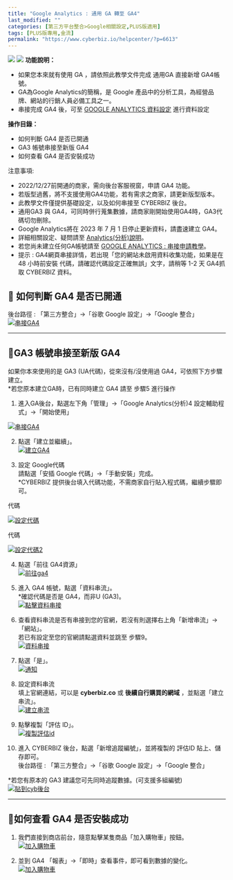 ```yaml
---
title: "Google Analytics : 通用 GA 轉至 GA4"
last_modified: ""
categories: [第三方平台整合>Google相關設定,PLUS版適用]
tags: [PLUS版專用,金流]
permalink: "https://www.cyberbiz.io/helpcenter/?p=6613"
---
```


![](https://www.cyberbiz.io/helpcenter/wp-content/uploads/一般版3.png)
![](https://www.cyberbiz.io/helpcenter/wp-content/uploads/PLUS版3.png)
**功能說明：**  

* 如果您本來就有使用 GA ，請依照此教學文件完成 通用GA 直接新增 GA4帳號。
* GA為Google Analytics的簡稱，是 Google 產品中的分析工具，為經營品牌、網站的行銷人員必備工具之一。
* 串接完成 GA4 後，可至 [GOOGLE ANALYTICS 資料設定](https://www.cyberbiz.io/helpcenter/?p=7099) 進行資料設定

**操作目錄：**

* 如何判斷 GA4 是否已開通
* GA3 帳號串接至新版 GA4 
* 如何查看 GA4 是否安裝成功

注意事項:  

* 2022/12/27前開通的商家，需向後台客服視窗，申請 GA4 功能。
* 若版型過舊，將不支援使用GA4功能，若有需求之商家，請更新版型版本。
* 此教學文件僅提供基礎設定，以及如何串接至 CYBERBIZ 後台。
* 通用GA3 與 GA4，可同時併行蒐集數據，請商家剛開始使用GA4時，GA3代碼切勿刪除。
* Google Analytics將在 2023 年 7 月 1 日停止更新資料，請盡速建立 GA4。
* 詳細相關設定、疑問請至 [Analytics(分析)說明](https://support.google.com/analytics/?hl=zh-Hant#topic=10737980)。 
* 若您尚未建立任何GA帳號請至 [ GOOGLE ANALYTICS : 串接申請教學](https://www.cyberbiz.io/helpcenter/?p=678)。
* 提示 : GA4網頁串接詳情，若出現「您的網站未啟用資料收集功能，如果是在 48 小時前安裝 代碼，請確認代碼設定正確無誤」文字，請稍等 1-2 天 GA4抓取 CYBERBIZ 資料。



## 📌 如何判斷 GA4 是否已開通


後台路徑 :  「第三方整合」→「谷歌 Google 設定」→「Google 整合」
[![串接GA4](https://www.cyberbiz.io/support/wp-content/uploads/Google-Analytics通用-GA-轉至-GA400.png)](https://www.cyberbiz.io/support/wp-content/uploads/Google-Analytics通用-GA-轉至-GA400.png)

* * *



## 📌GA3 帳號串接至新版 GA4



如果你本來使用的是 GA3 (UA代碼)，從來沒有/沒使用過 GA4，可依照下方步驟建立。  
*若您原本建立GA時，已有同時建立 GA4 請至 步驟5 進行操作 




1. 進入GA後台，點選左下角「管理」→「Google Analytics(分析)4 設定輔助程式」→「開始使用」   

[![串接GA4](https://www.cyberbiz.io/support/wp-content/uploads/Google-Analytics通用-GA-轉至-GA401.png)](https://www.cyberbiz.io/support/wp-content/uploads/Google-Analytics通用-GA-轉至-GA401.png)




2. 點選「建立並繼續」。   
[![建立GA4](https://www.cyberbiz.io/support/wp-content/uploads/Google-Analytics通用-GA-轉至-GA402.png)](https://www.cyberbiz.io/support/wp-content/uploads/Google-Analytics通用-GA-轉至-GA402.png)




3. 設定 Google代碼  
請點選「安插 Google 代碼」→「手動安裝」完成。  
*CYBERBIZ 提供後台填入代碼功能，不需商家自行貼入程式碼，繼續步驟即可。  


代碼

[![設定代碼](https://www.cyberbiz.io/support/wp-content/uploads/Google-Analytics通用-GA-轉至-GA403.png)](https://www.cyberbiz.io/support/wp-content/uploads/Google-Analytics通用-GA-轉至-GA403.png)

代碼

[![設定代碼2](https://www.cyberbiz.io/support/wp-content/uploads/Google-Analytics通用-GA-轉至-GA404.png)](https://www.cyberbiz.io/support/wp-content/uploads/Google-Analytics通用-GA-轉至-GA404.png)



4. 點選「前往 GA4資源」  
[![前往ga4](https://www.cyberbiz.io/support/wp-content/uploads/Google-Analytics通用-GA-轉至-GA405.png)](https://www.cyberbiz.io/support/wp-content/uploads/Google-Analytics通用-GA-轉至-GA405.png)




5. 進入 GA4 帳號，點選「資料串流」。  
*確認代碼是否是 GA4，而非U (GA3)。  
[![點擊資料串接](https://www.cyberbiz.io/support/wp-content/uploads/Google-Analytics通用-GA-轉至-GA406.png)](https://www.cyberbiz.io/support/wp-content/uploads/Google-Analytics通用-GA-轉至-GA406.png)




6. 查看資料串流是否有串接到您的官網，若沒有則選擇右上角「新增串流」→「網站」。   
若已有設定至您的官網請點選資料並跳至 步驟9。  
[![資料串接](https://www.cyberbiz.io/support/wp-content/uploads/Google-Analytics通用-GA-轉至-GA407.png)](https://www.cyberbiz.io/support/wp-content/uploads/Google-Analytics通用-GA-轉至-GA407.png)




7. 點選「是」。  
[![通知](https://www.cyberbiz.io/support/wp-content/uploads/Google-Analytics通用-GA-轉至-GA408.png)](https://www.cyberbiz.io/support/wp-content/uploads/Google-Analytics通用-GA-轉至-GA408.png)




8. 設定資料串流   
填上官網連結，可以是 **cyberbiz.co** 或 **後續自行購買的網域** ，並點選「建立串流」。  
[![建立串流](https://www.cyberbiz.io/support/wp-content/uploads/Google-Analytics通用-GA-轉至-GA409.png)](https://www.cyberbiz.io/support/wp-content/uploads/Google-Analytics通用-GA-轉至-GA409.png)




9. 點擊複製「評估 ID」。  
[![複製評估id](https://www.cyberbiz.io/support/wp-content/uploads/Google-Analytics通用-GA-轉至-GA410.png)](https://www.cyberbiz.io/support/wp-content/uploads/Google-Analytics通用-GA-轉至-GA410.png)




10. 進入 CYBERBIZ 後台，點選「新增追蹤編號」，並將複製的 評估ID 貼上、儲存即可。  
後台路徑 : 「第三方整合」→「谷歌 Google 設定」→「Google 整合」  

*若您有原本的 GA3 建議您可先同時追蹤數據。(可支援多組編號)   
[![貼到cyb後台](https://www.cyberbiz.io/support/wp-content/uploads/Google-Analytics通用-GA-轉至-GA411.png)](https://www.cyberbiz.io/support/wp-content/uploads/Google-Analytics通用-GA-轉至-GA411.png)




* * *



## 📌如何查看 GA4 是否安裝成功



1. 我們直接到商店前台，隨意點擊某隻商品「加入購物車」按鈕。  
[![加入購物車](https://www.cyberbiz.io/support/wp-content/uploads/Google-Analytics通用-GA-轉至-GA412.png)](https://www.cyberbiz.io/support/wp-content/uploads/Google-Analytics通用-GA-轉至-GA412.png)




2. 並到 GA4 「報表」→「即時」查看事件，即可看到數據的變化。  
[![加入購物車](https://www.cyberbiz.io/support/wp-content/uploads/Google-Analytics通用-GA-轉至-GA413.png)](https://www.cyberbiz.io/support/wp-content/uploads/Google-Analytics通用-GA-轉至-GA413.png)






